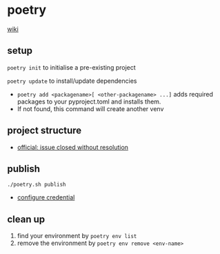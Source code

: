 # poetry

[wiki](https://github.com/davidkhala/python-utils/wiki/Package-Management-Tools#poetry)

## setup
`poetry init` to initialise a pre-existing project

`poetry update` to install/update dependencies
- `poetry add <packagename>[ <other-packagename> ...]` adds required packages to your pyproject.toml and installs them.
- If not found, this command will create another venv

## project structure
- [official: issue closed without resolution](https://github.com/python-poetry/poetry/issues/2252)


## publish
`./poetry.sh publish`
- [configure credential](https://python-poetry.org/docs/repositories/#configuring-credentials)


## clean up
1. find your environment by `poetry env list`
2. remove the environment by `poetry env remove <env-name>`

